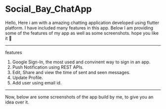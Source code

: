 # Social_Bay_ChatApp
Hello, Here i am with a amazing chatting application developed using flutter platform. I have included many features in this app. Below I am providing some of the features of my app as well as some screenshots. hope you like it 🙂

---------------------------------------------------------------------------------------------------------------
features
1) Google Sign-In, the most used and convinent way to sign in an app.
2) Push Notification using REST APIs.
3) Edit, Share and view the time of sent and seen messages.
4) Update Profile.
5) Add user using email id.
---------------------------------------------------------------------------------------------------------------

Now, below are some screenshots of the app build by me, to give you an idea over it.

